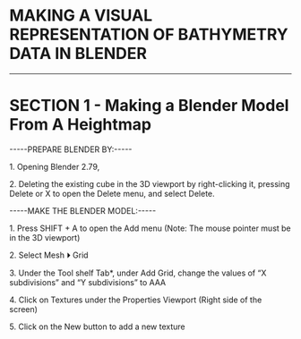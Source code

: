 # MAKING A VISUAL REPRESENTATION OF BATHYMETRY DATA IN BLENDER
---

# SECTION 1 - Making a Blender Model From A Heightmap

<p> -----PREPARE BLENDER BY:-----</p>
<p> 1. Opening Blender 2.79,</p>
<p> 2. Deleting the existing cube in the 3D viewport by right-clicking it, pressing Delete or X to open the Delete menu, and select Delete.</p>
<p>-----MAKE THE BLENDER MODEL:-----  </p>
<p> 1. Press SHIFT + A to open the Add menu 
       (Note: The mouse pointer must be in the 3D viewport) </p>
<p> 2. Select Mesh ⏵ Grid </p>
<p> 3. Under the Tool shelf Tab*, under Add Grid, change the values of “X subdivisions” and “Y subdivisions” to AAA </p>
<p> 4. Click on Textures under the Properties Viewport (Right side of the screen) </p>
<p> 5. Click on the New button to add a new texture </p>
<p>  </p>
<p>  </p>
